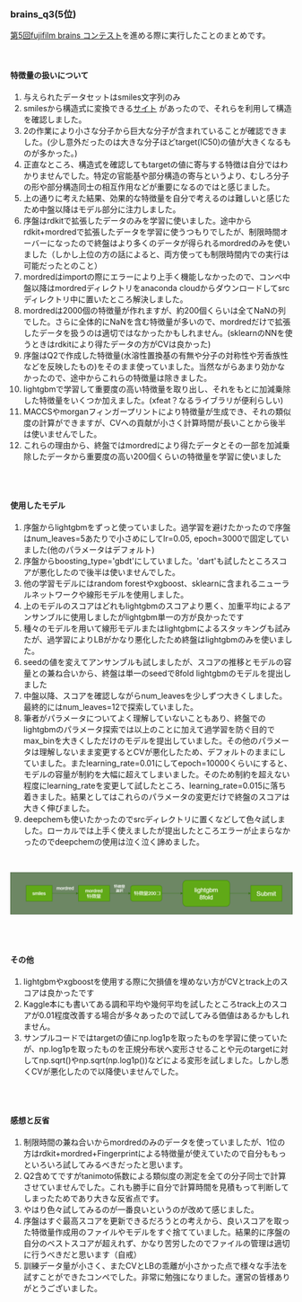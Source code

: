 ### brains_q3(5位)
[第5回fujifilm brains コンテスト](https://fujifilmdatasciencechallnge.mystrikingly.com/)を進める際に実行したことのまとめです。

<br>

#### 特徴量の扱いについて
1. 与えられたデータセットはsmiles文字列のみ
2. smilesから構造式に変換できる[サイト](http://www.cheminfo.org/flavor/malaria/Utilities/SMILES_generator___checker.html) があったので、それらを利用して構造を確認しました。
3. 2の作業により小さな分子から巨大な分子が含まれていることが確認できました。(少し意外だったのは大きな分子ほどtarget(IC50)の値が大きくなるものが多かった。)
4. 正直なところ、構造式を確認してもtargetの値に寄与する特徴は自分ではわかりませんでした。特定の官能基や部分構造の寄与というより、むしろ分子の形や部分構造同士の相互作用などが重要になるのではと感じました。
5. 上の通りに考えた結果、効果的な特徴量を自分で考えるのは難しいと感じたため中盤以降はモデル部分に注力しました。
6. 序盤はrdkitで拡張したデータのみを学習に使いました。途中からrdkit+mordredで拡張したデータを学習に使うつもりでしたが、制限時間オーバーになったので終盤はより多くのデータが得られるmordredのみを使いました（しかし上位の方の話によると、両方使っても制限時間内での実行は可能だったとのこと）
7. mordredはimportの際にエラーにより上手く機能しなかったので、コンペ中盤以降はmordredディレクトリをanaconda cloudからダウンロードしてsrcディレクトリ中に置いたところ解決しました。
8. mordredは2000個の特徴量が作れますが、約200個くらいは全てNaNの列でした。さらに全体的にNaNを含む特徴量が多いので、mordredだけで拡張したデータを扱うのは適切ではなかったかもしれません。(sklearnのNNを使うときはrdkitにより得たデータの方がCVは良かった)
9. 序盤はQ2で作成した特徴量(水溶性置換基の有無や分子の対称性や芳香族性などを反映したもの)をそのまま使っていました。当然ながらあまり効かなかったので、途中からこれらの特徴量は除きました。
10. lightgbmで学習して重要度の高い特徴量を取り出し、それをもとに加減乗除した特徴量をいくつか加えました。(xfeat？なるライブラリが便利らしい)
11. MACCSやmorganフィンガープリントにより特徴量が生成でき、それの類似度の計算ができますが、CVへの貢献が小さく計算時間が長いことから後半は使いませんでした。
12. これらの理由から、終盤ではmordredにより得たデータとその一部を加減乗除したデータから重要度の高い200個くらいの特徴量を学習に使いました


<br><br>

#### 使用したモデル
1. 序盤からlightgbmをずっと使っていました。過学習を避けたかったので序盤はnum_leaves=5あたりで小さめにしてlr=0.05, epoch=3000で固定していました(他のパラメータはデフォルト)
2. 序盤からboosting_type='gbdt'にしていました。'dart'も試したところスコアが悪化したので後半は使いませんでした。
3. 他の学習モデルにはrandom forestやxgboost、sklearnに含まれるニューラルネットワークや線形モデルを使用しました。
4. 上のモデルのスコアはどれもlightgbmのスコアより悪く、加重平均によるアンサンブルに使用しましたがlightgbm単一の方が良かったです
5. 種々のモデルを用いて線形モデルまたはlightgbmによるスタッキングも試みたが、過学習によりLBがかなり悪化したため終盤はlightgbmのみを使いました。
6. seedの値を変えてアンサンブルも試しましたが、スコアの推移とモデルの容量との兼ね合いから、終盤は単一のseedで8fold lightgbmのモデルを提出しました
7. 中盤以降、スコアを確認しながらnum_leavesを少しずつ大きくしました。最終的にはnum_leaves=12で探索していました。
8. 筆者がパラメータについてよく理解していないこともあり、終盤でのlightgbmのパラメータ探索では以上のことに加えて過学習を防ぐ目的でmax_binを大きくしただけのモデルを提出していました。その他のパラメータは理解しないまま変更するとCVが悪化したため、デフォルトのままにしていました。またlearning_rate=0.01にしてepoch=10000くらいにすると、モデルの容量が制約を大幅に超えてしまいました。そのため制約を超えない程度にlearning_rateを変更して試したところ、learning_rate=0.015に落ち着きました。結果としてはこれらのパラメータの変更だけで終盤のスコアは大きく伸びました。
9. deepchemも使いたかったのでsrcディレクトリに置くなどして色々試しました。ローカルでは上手く使えましたが提出したところエラーが止まらなかったのでdeepchemの使用は泣く泣く諦めました。

<br>

![終盤での進め方](./asset/process.png)

<br><br>

#### その他
1. lightgbmやxgboostを使用する際に欠損値を埋めない方がCVとtrack上のスコアは良かったです
2. Kaggle本にも書いてある調和平均や幾何平均を試したところtrack上のスコアが0.01程度改善する場合が多々あったので試してみる価値はあるかもしれません。
3. サンプルコードではtargetの値にnp.log1pを取ったものを学習に使っていたが、np.log1pを取ったものを正規分布状へ変形させることや元のtargetに対してnp.sqrt()やnp.sqrt(np.log1p())などによる変形を試しました。しかし悉くCVが悪化したので以降使いませんでした。

<br><br>


####  感想と反省
1. 制限時間の兼ね合いからmordredのみのデータを使っていましたが、1位の方はrdkit+mordred+Fingerprintによる特徴量が使えていたので自分ももっといろいろ試してみるべきだったと思います。
2. Q2含めてですがtanimoto係数による類似度の測定を全ての分子同士で計算させていませんでした。これも勝手に自分で計算時間を見積もって判断してしまったためであり大きな反省点です。
3. やはり色々試してみるのが一番良いというのが改めて感じました。
4. 序盤はすぐ最高スコアを更新できるだろうとの考えから、良いスコアを取った特徴量作成用のファイルやモデルをすぐ捨てていました。結果的に序盤の自分のベストスコアが超えれず、かなり苦労したのでファイルの管理は適切に行うべきだと思います（自戒）
5. 訓練データ量が小さく、またCVとLBの乖離が小さかった点で様々な手法を試すことができたコンペでした。非常に勉強になりました。運営の皆様ありがとうございました。

